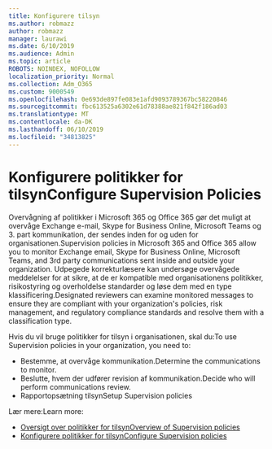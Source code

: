 ```yaml
---
title: Konfigurere tilsyn
ms.author: robmazz
author: robmazz
manager: laurawi
ms.date: 6/10/2019
ms.audience: Admin
ms.topic: article
ROBOTS: NOINDEX, NOFOLLOW
localization_priority: Normal
ms.collection: Adm_O365
ms.custom: 9000549
ms.openlocfilehash: 0e693de897fe083e1afd9093789367bc58220846
ms.sourcegitcommit: fbc613525a6302e61d78388ae821f842f186ad03
ms.translationtype: MT
ms.contentlocale: da-DK
ms.lasthandoff: 06/10/2019
ms.locfileid: "34813825"
---
```

# <a name="configure-supervision-policies"></a><span data-ttu-id="7298f-102">Konfigurere politikker for tilsyn</span><span class="sxs-lookup"><span data-stu-id="7298f-102">Configure Supervision Policies</span></span>

<span data-ttu-id="7298f-103">Overvågning af politikker i Microsoft 365 og Office 365 gør det muligt at overvåge Exchange e-mail, Skype for Business Online, Microsoft Teams og 3. part kommunikation, der sendes inden for og uden for organisationen.</span><span class="sxs-lookup"><span data-stu-id="7298f-103">Supervision policies in Microsoft 365 and Office 365 allow you to monitor Exchange email, Skype for Business Online, Microsoft Teams, and 3rd party communications sent inside and outside your organization.</span></span> <span data-ttu-id="7298f-104">Udpegede korrekturlæsere kan undersøge overvågede meddelelser for at sikre, at de er kompatible med organisationens politikker, risikostyring og overholdelse standarder og løse dem med en type klassificering.</span><span class="sxs-lookup"><span data-stu-id="7298f-104">Designated reviewers can examine monitored messages to ensure they are compliant with your organization's policies, risk management, and regulatory compliance standards and resolve them with a classification type.</span></span>

<span data-ttu-id="7298f-105">Hvis du vil bruge politikker for tilsyn i organisationen, skal du:</span><span class="sxs-lookup"><span data-stu-id="7298f-105">To use Supervision policies in your organization, you need to:</span></span>

- <span data-ttu-id="7298f-106">Bestemme, at overvåge kommunikation.</span><span class="sxs-lookup"><span data-stu-id="7298f-106">Determine the communications to monitor.</span></span>
- <span data-ttu-id="7298f-107">Beslutte, hvem der udfører revision af kommunikation.</span><span class="sxs-lookup"><span data-stu-id="7298f-107">Decide who will perform communications review.</span></span>
- <span data-ttu-id="7298f-108">Rapportopsætning tilsyn</span><span class="sxs-lookup"><span data-stu-id="7298f-108">Setup Supervision policies</span></span>

<span data-ttu-id="7298f-109">Lær mere:</span><span class="sxs-lookup"><span data-stu-id="7298f-109">Learn more:</span></span>

- [<span data-ttu-id="7298f-110">Oversigt over politikker for tilsyn</span><span class="sxs-lookup"><span data-stu-id="7298f-110">Overview of Supervision policies</span></span>](https://docs.microsoft.com/office365/securitycompliance/supervision-policies)
- [<span data-ttu-id="7298f-111">Konfigurere politikker for tilsyn</span><span class="sxs-lookup"><span data-stu-id="7298f-111">Configure Supervision policies</span></span>](https://docs.microsoft.com/office365/securitycompliance/configure-supervision-policies)

